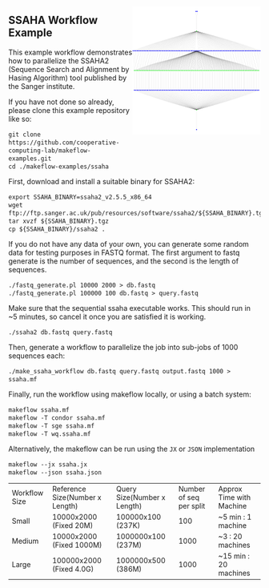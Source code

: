 <img align=right src=image.png width=256></img>

SSAHA Workflow Example
----------------------

This example workflow demonstrates how to parallelize the
SSAHA2 (Sequence Search and Alignment by Hasing Algorithm)
tool published by the Sanger institute.

If you have not done so already, please clone this example repository like so:
```
git clone https://github.com/cooperative-computing-lab/makeflow-examples.git
cd ./makeflow-examples/ssaha
```

First, download and install a suitable binary for SSAHA2:

```
export SSAHA_BINARY=ssaha2_v2.5.5_x86_64
wget ftp://ftp.sanger.ac.uk/pub/resources/software/ssaha2/${SSAHA_BINARY}.tgz
tar xvzf ${SSAHA_BINARY}.tgz
cp ${SSAHA_BINARY}/ssaha2 .
```

If you do not have any data of your own, you can generate some random
data for testing purposes in FASTQ format.  The first argument to
fastq generate is the number of sequences, and the second is the
length of sequences.

```
./fastq_generate.pl 10000 2000 > db.fastq
./fastq_generate.pl 100000 100 db.fastq > query.fastq
```

Make sure that the sequential ssaha executable works.
This should run in ~5 minutes, so cancel it once you are
satisfied it is working.

```
./ssaha2 db.fastq query.fastq
```

Then, generate a workflow to parallelize the job into
sub-jobs of 1000 sequences each:

```
./make_ssaha_workflow db.fastq query.fastq output.fastq 1000 > ssaha.mf
```

Finally, run the workflow using makeflow locally, or using
a batch system:

```
makeflow ssaha.mf
makeflow -T condor ssaha.mf
makeflow -T sge ssaha.mf
makeflow -T wq.ssaha.mf
```
Alternatively, the makeflow can be run using the `JX` or `JSON` implementation
```
makeflow --jx ssaha.jx
makeflow --json ssaha.json
```

<table cellpadding=20>
<tr><td>Workflow Size<td>Reference Size(Number x Length)<td>Query Size(Number x Length)<td>Number of seq per split<td> Approx Time with Machine
<tr><td>Small<td>10000x2000 (Fixed 20M)<td>100000x100 (237K)<td>100 <td> ~5 min : 1 machine
<tr><td>Medium<td>10000x2000 (Fixed 1000M)<td>1000000x100 (237M)<td>1000 <td> ~3 : 20 machines
<tr><td>Large<td>100000x2000 (Fixed 4.0G)<td>1000000x500 (386M)<td>1000 <td> ~15 min : 20 machines
</table>


